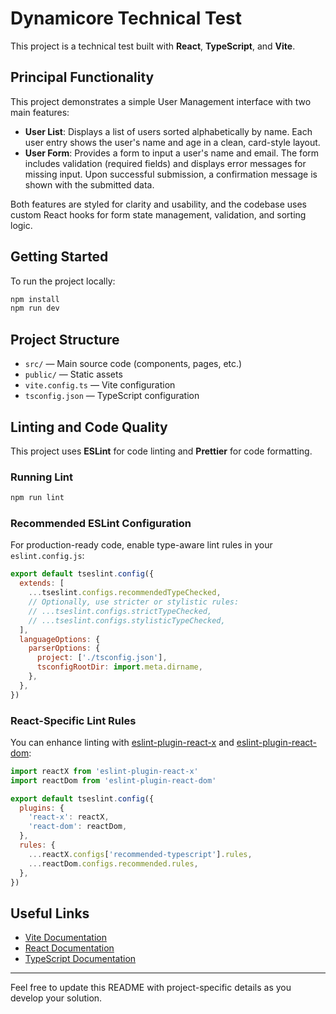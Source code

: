 # Dynamicore Technical Test

This project is a technical test built with **React**, **TypeScript**, and **Vite**.

## Principal Functionality

This project demonstrates a simple User Management interface with two main features:

- **User List**: Displays a list of users sorted alphabetically by name. Each user entry shows the user's name and age in a clean, card-style layout.
- **User Form**: Provides a form to input a user's name and email. The form includes validation (required fields) and displays error messages for missing input. Upon successful submission, a confirmation message is shown with the submitted data.

Both features are styled for clarity and usability, and the codebase uses custom React hooks for form state management, validation, and sorting logic.

## Getting Started

To run the project locally:

```bash
npm install
npm run dev
```

## Project Structure

- `src/` — Main source code (components, pages, etc.)
- `public/` — Static assets
- `vite.config.ts` — Vite configuration
- `tsconfig.json` — TypeScript configuration

## Linting and Code Quality

This project uses **ESLint** for code linting and **Prettier** for code formatting.

### Running Lint

```bash
npm run lint
```

### Recommended ESLint Configuration

For production-ready code, enable type-aware lint rules in your `eslint.config.js`:

```js
export default tseslint.config({
  extends: [
    ...tseslint.configs.recommendedTypeChecked,
    // Optionally, use stricter or stylistic rules:
    // ...tseslint.configs.strictTypeChecked,
    // ...tseslint.configs.stylisticTypeChecked,
  ],
  languageOptions: {
    parserOptions: {
      project: ['./tsconfig.json'],
      tsconfigRootDir: import.meta.dirname,
    },
  },
})
```

### React-Specific Lint Rules

You can enhance linting with [eslint-plugin-react-x](https://github.com/Rel1cx/eslint-react/tree/main/packages/plugins/eslint-plugin-react-x) and [eslint-plugin-react-dom](https://github.com/Rel1cx/eslint-react/tree/main/packages/plugins/eslint-plugin-react-dom):

```js
import reactX from 'eslint-plugin-react-x'
import reactDom from 'eslint-plugin-react-dom'

export default tseslint.config({
  plugins: {
    'react-x': reactX,
    'react-dom': reactDom,
  },
  rules: {
    ...reactX.configs['recommended-typescript'].rules,
    ...reactDom.configs.recommended.rules,
  },
})
```

## Useful Links

- [Vite Documentation](https://vitejs.dev/)
- [React Documentation](https://react.dev/)
- [TypeScript Documentation](https://www.typescriptlang.org/)

---

Feel free to update this README with project-specific details as you develop your solution.
